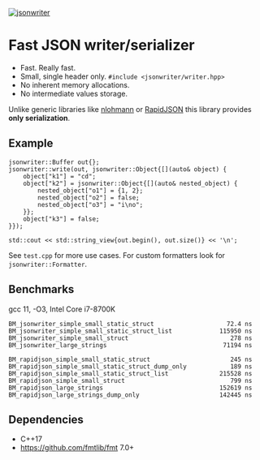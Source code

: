 [![jsonwriter](https://circleci.com/gh/dsiroky/jsonwriter/tree/main.svg?style=shield)](https://circleci.com/gh/dsiroky/jsonwriter/?branch=main)

# Fast JSON writer/serializer

* Fast. Really fast.
* Small, single header only. `#include <jsonwriter/writer.hpp>`
* No inherent memory allocations.
* No intermediate values storage.

Unlike generic libraries like [nlohmann](https://github.com/nlohmann/json) or
[RapidJSON](https://rapidjson.org/) this library provides **only
serialization**.

## Example

```
jsonwriter::Buffer out{};
jsonwriter::write(out, jsonwriter::Object{[](auto& object) {
    object["k1"] = "cd";
    object["k2"] = jsonwriter::Object{[](auto& nested_object) {
        nested_object["o1"] = {1, 2};
        nested_object["o2"] = false;
        nested_object["o3"] = "i\no";
    }};
    object["k3"] = false;
}});

std::cout << std::string_view{out.begin(), out.size()} << '\n';
```

See `test.cpp` for more use cases. For custom formatters look for `jsonwriter::Formatter`.

## Benchmarks

gcc 11, -O3, Intel Core i7-8700K

```
BM_jsonwriter_simple_small_static_struct                    72.4 ns
BM_jsonwriter_simple_small_static_struct_list             115950 ns
BM_jsonwriter_simple_small_struct                            278 ns
BM_jsonwriter_large_strings                                71194 ns

BM_rapidjson_simple_small_static_struct                      245 ns
BM_rapidjson_simple_small_static_struct_dump_only            189 ns
BM_rapidjson_simple_small_static_struct_list              215528 ns
BM_rapidjson_simple_small_struct                             799 ns
BM_rapidjson_large_strings                                152619 ns
BM_rapidjson_large_strings_dump_only                      142445 ns
```

## Dependencies

* C++17
* https://github.com/fmtlib/fmt 7.0+
